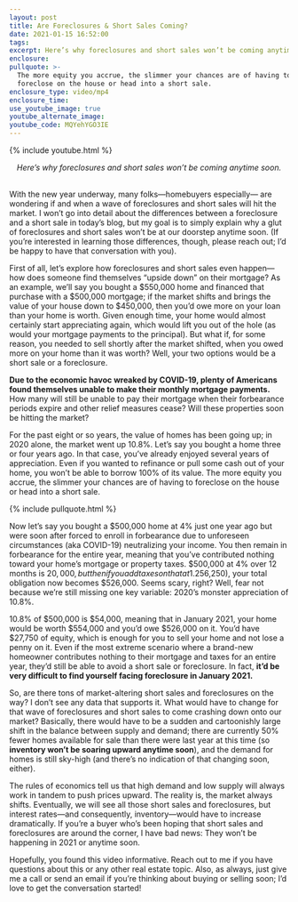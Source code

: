 ```yaml
---
layout: post
title: Are Foreclosures & Short Sales Coming?
date: 2021-01-15 16:52:00
tags:
excerpt: Here’s why foreclosures and short sales won’t be coming anytime soon.
enclosure:
pullquote: >-
  The more equity you accrue, the slimmer your chances are of having to
  foreclose on the house or head into a short sale.
enclosure_type: video/mp4
enclosure_time:
use_youtube_image: true
youtube_alternate_image:
youtube_code: MQYehYGO3IE
---
```


{% include youtube.html %}

<center><em>&nbsp;Here&rsquo;s why foreclosures and short sales won&rsquo;t be coming anytime soon.&nbsp;</em></center>

<center>&nbsp;</center>

With the new year underway, many folks—homebuyers especially— are wondering if and when a wave of foreclosures and short sales will hit the market. I won’t go into detail about the differences between a foreclosure and a short sale in today’s blog, but my goal is to simply explain why a glut of foreclosures and short sales won’t be at our doorstep anytime soon. (If you’re interested in learning those differences, though, please reach out; I’d be happy to have that conversation with you).&nbsp;

First of all, let’s explore how foreclosures and short sales even happen—how does someone find themselves “upside down” on their mortgage? As an example, we’ll say you bought a $550,000 home and financed that purchase with a $500,000 mortgage; if the market shifts and brings the value of your house down to $450,000, then you’d owe more on your loan than your home is worth. Given enough time, your home would almost certainly start appreciating again, which would lift you out of the hole (as would your mortgage payments to the principal). But what if, for some reason, you needed to sell shortly after the market shifted, when you owed more on your home than it was worth? Well, your two options would be a short sale or a foreclosure.&nbsp;

**Due to the economic havoc wreaked by COVID-19, plenty of Americans found themselves unable to make their monthly mortgage payments.** How many will still be unable to pay their mortgage when their forbearance periods expire and other relief measures cease? Will these properties soon be hitting the market?&nbsp;

For the past eight or so years, the value of homes has been going up; in 2020 alone, the market went up 10.8%. Let’s say you bought a home three or four years ago. In that case, you’ve already enjoyed several years of appreciation. Even if you wanted to refinance or pull some cash out of your home, you won’t be able to borrow 100% of its value. The more equity you accrue, the slimmer your chances are of having to foreclose on the house or head into a short sale.&nbsp;

{% include pullquote.html %}

Now let’s say you bought a $500,000 home at 4% just one year ago but were soon after forced to enroll in forbearance due to unforeseen circumstances (aka COVID-19) neutralizing your income. You then remain in forbearance for the entire year, meaning that you’ve contributed nothing toward your home’s mortgage or property taxes. $500,000 at 4% over 12 months is $20,000, but then if you add taxes on that at 1.25% ($6,250), your total obligation now becomes $526,000. Seems scary, right? Well, fear not because we’re still missing one key variable: 2020’s monster appreciation of 10.8%.&nbsp;

10\.8% of $500,000 is $54,000, meaning that in January 2021, your home would be worth $554,000 and you’d owe $526,000 on it. You’d have $27,750 of equity, which is enough for you to sell your home and not lose a penny on it. Even if the most extreme scenario where a brand-new homeowner contributes nothing to their mortgage and taxes for an entire year, they’d still be able to avoid a short sale or foreclosure. In fact, **it’d be very difficult to find yourself facing foreclosure in January 2021.**&nbsp;

So, are there tons of market-altering short sales and foreclosures on the way? I don’t see any data that supports it. What would have to change for that wave of foreclosures and short sales to come crashing down onto our market? Basically, there would have to be a sudden and cartoonishly large shift in the balance between supply and demand; there are currently 50% fewer homes available for sale than there were last year at this time (so **inventory won’t be soaring upward anytime soon**), and the demand for homes is still sky-high (and there’s no indication of that changing soon, either).&nbsp;

The rules of economics tell us that high demand and low supply will always work in tandem to push prices upward. The reality is, the market always shifts. Eventually, we will see all those short sales and foreclosures, but interest rates—and consequently, inventory—would have to increase dramatically. If you’re a buyer who’s been hoping that short sales and foreclosures are around the corner, I have bad news: They won’t be happening in 2021 or anytime soon.&nbsp;

Hopefully, you found this video informative. Reach out to me if you have questions about this or any other real estate topic. Also, as always, just give me a call or send an email if you’re thinking about buying or selling soon; I’d love to get the conversation started\!
